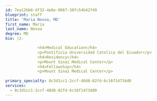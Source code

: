 ```yaml
---
id: 7ea12bb6-df32-4e6e-9867-30fc54b42f49
blueprint: staff
title: 'Maria Novoa, MD'
first_name: Maria
last_name: Novoa
degree: MD
bio: |2-

              <h4>Medical Education</h4>
              <p>Pontificia Universidad Catolica del Ecuador</p>
              <h4>Residency</h4>
              <p>Mount Sinai Medical Center</p>
              <h4>Fellowship</h4>
              <p>Mount Sinai Medical Center</p>
          
primary_specialty: 8c3d1cc1-2ccf-48d8-82fd-6c16f1473dd0
services:
  - 8c3d1cc1-2ccf-48d8-82fd-6c16f1473dd0
---
```

